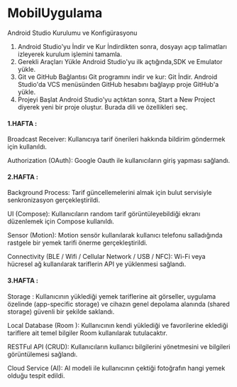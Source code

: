 # MobilUygulama


Android Studio Kurulumu ve Konfigürasyonu

1. Android Studio'yu İndir ve Kur
İndirdikten sonra, dosyayı açıp talimatları izleyerek kurulum işlemini tamamla.
2. Gerekli Araçları Yükle
Android Studio'yu ilk açtığında,SDK ve Emulator yükle.
3. Git ve GitHub Bağlantısı
Git programını indir ve kur: Git İndir.
Android Studio'da VCS menüsünden GitHub hesabını bağlayıp proje GitHub'a yükle.
4. Projeyi Başlat
Android Studio'yu açtıktan sonra, Start a New Project diyerek yeni bir proje oluştur. Burada dili ve özellikleri seç.


#### 1.HAFTA :

Broadcast Receiver: Kullanıcıya tarif önerileri hakkında bildirim göndermek için kullanıldı.

Authorization (OAuth): Google Oauth ile kullanıcıların giriş yapması sağlandı.

#### 2.HAFTA : 

Background Process: Tarif güncellemelerini almak için bulut servisiyle senkronizasyon gerçekleştirildi.

UI (Compose): Kullanıcıların random tarif görüntüleyebildiği ekranı düzenlemek için Compose kullanıldı.

Sensor (Motion): Motion sensör kullanılarak kullanıcı telefonu salladığında rastgele bir yemek tarifi önerme gerçekleştirildi.

Connectivity (BLE / Wifi / Cellular Network / USB / NFC): Wi-Fi veya hücresel ağ kullanılarak tariflerin API ye yüklenmesi sağlandı.


#### 3.HAFTA : 

Storage : Kullanıcının yüklediği yemek tariflerine ait görseller, uygulama özelinde (app-specific storage) ve cihazın genel depolama alanında (shared storage) güvenli bir şekilde saklandı.

Local Database (Room ): Kullanıcının kendi yüklediği ve favorilerine eklediği tariflere ait temel bilgiler Room kullanılarak tutulacaktır.

RESTFul API (CRUD): Kullanıcıların kullanıcı bilgilerini yönetmesini ve bilgileri görüntülemesi sağlandı.

Cloud Service (AI): AI modeli ile kullanıcının çektiği fotoğrafın hangi yemek olduğu tespit edildi.





